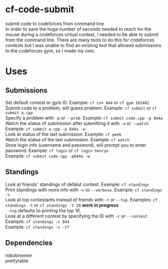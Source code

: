 # cf-code-submit
submit code to codeforces from command line <br />
In order to save the huge number of seconds needed to reach for the mouse during a codeforces virtual contest, I needed to be able to submit from the command line. There are many tools to do this for codeforces contests but I was unable to find an existing tool that allowed submissions to the codeforces gym, so I made my own. <br />

# Uses
## Submissions
Set default contest or gym ID. Example: `cf con 844` or `cf gym 101482` <br />
Submit code to a problem, will guess problem. Example: `cf submit` or `cf submit a.cpp` <br />
Specify a problem with `-p` or `--prob`. Example: `cf submit code.cpp -p 844a` <br />
Watch the status of submission after submitting it with `-w` or `--watch`. Example: `cf submit a.cpp -p 844a -w` <br />
Look at status of the last submission. Example: `cf peek` <br />
Watch the status of the last submission. Example: `cf watch` <br />
Store login info (username and password), will prompt you to enter password. Example: `cf login` or `cf login henryx` <br />
Example: `cf submit code.cpp -p844a -w` <br />
## Standings
Look at friends' standings of defalut contest. Example: `cf standings` <br />
Print standings with more info with `-v` or `--verbose`. Example: `cf standings -v` <br />
Look at top contestants instead of friends with `-t` or `--top`. Examples: `cf standings -t` or `cf standings -t 20` **work in progress** <br />
`--top` defaults to printing the top 10. <br />
Look at a different contest by specifying the ID with `-c` or `--contest`. Example: `cf standings -c 844` <br />
Example: `cf standings -v -t7` <br />

## Dependencies
robobrowser <br />
prettytable <br />

